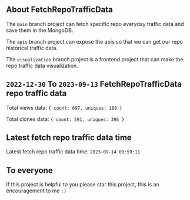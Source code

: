 ## About FetchRepoTrafficData

The `main` branch project can fetch specific repo everyday traffic data and save them in the MongoDB.

The `apis` branch project can expose the apis so that we can get our repo historical traffic data.

The `visualization` branch project is a frontend project that can make the repo traffic data visualization.

## `2022-12-30` To `2023-09-13` FetchRepoTrafficData repo traffic data

Total views data: `{ count: 697, uniques: 188 }`

Total clones data: `{ count: 591, uniques: 395 }`

## Latest fetch repo traffic data time

Latest fetch repo traffic data time: `2023-09-14 00:59:11`

## To everyone

If this project is helpful to you please star this project, this is an encouragement to me `:)`



